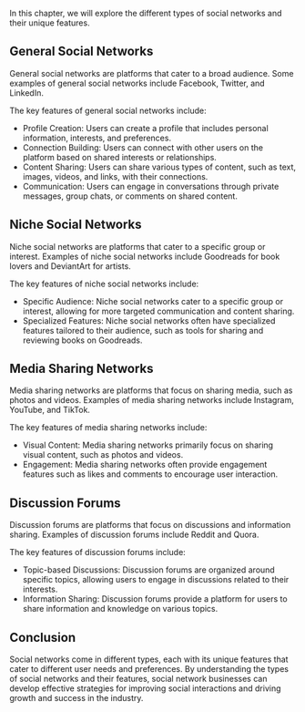 
In this chapter, we will explore the different types of social networks and their unique features.

General Social Networks
-----------------------

General social networks are platforms that cater to a broad audience. Some examples of general social networks include Facebook, Twitter, and LinkedIn.

The key features of general social networks include:

* Profile Creation: Users can create a profile that includes personal information, interests, and preferences.
* Connection Building: Users can connect with other users on the platform based on shared interests or relationships.
* Content Sharing: Users can share various types of content, such as text, images, videos, and links, with their connections.
* Communication: Users can engage in conversations through private messages, group chats, or comments on shared content.

Niche Social Networks
---------------------

Niche social networks are platforms that cater to a specific group or interest. Examples of niche social networks include Goodreads for book lovers and DeviantArt for artists.

The key features of niche social networks include:

* Specific Audience: Niche social networks cater to a specific group or interest, allowing for more targeted communication and content sharing.
* Specialized Features: Niche social networks often have specialized features tailored to their audience, such as tools for sharing and reviewing books on Goodreads.

Media Sharing Networks
----------------------

Media sharing networks are platforms that focus on sharing media, such as photos and videos. Examples of media sharing networks include Instagram, YouTube, and TikTok.

The key features of media sharing networks include:

* Visual Content: Media sharing networks primarily focus on sharing visual content, such as photos and videos.
* Engagement: Media sharing networks often provide engagement features such as likes and comments to encourage user interaction.

Discussion Forums
-----------------

Discussion forums are platforms that focus on discussions and information sharing. Examples of discussion forums include Reddit and Quora.

The key features of discussion forums include:

* Topic-based Discussions: Discussion forums are organized around specific topics, allowing users to engage in discussions related to their interests.
* Information Sharing: Discussion forums provide a platform for users to share information and knowledge on various topics.

Conclusion
----------

Social networks come in different types, each with its unique features that cater to different user needs and preferences. By understanding the types of social networks and their features, social network businesses can develop effective strategies for improving social interactions and driving growth and success in the industry.
